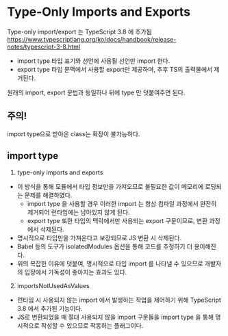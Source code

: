 # Type-Only Imports and Exports

Type-only import/export 는 TypeScript 3.8 에 추가됨  
https://www.typescriptlang.org/ko/docs/handbook/release-notes/typescript-3-8.html

- import type
  타입 표기와 선언에 사용될 선언만 import 한다.
- export type
  타입 문맥에서 사용할 export만 제공하며, 추후 TS의 출력물에서 제거된다.

원래의 import, export 문법과 동일하나 뒤에 type 만 덧붙여주면 된다.

## 주의!

import type으로 받아온 class는 확장이 불가능하다.

## import type

1.  type-only imports and exports

- 이 방식을 통해 모듈에서 타입 정보만을 가져오므로 불필요한 값이 메모리에 로딩되는 문제를 해결하였다.
  - import type 을 사용할 경우 이러한 import 는 항상 컴파일 과정에서 완전히 제거되어 런타임에는 남아있지 않게 된다.
  - export type 또한 타입의 맥락에서만 사용되는 export 구문이므로, 변환 과정에서 삭제된다.
- 명시적으로 타입만을 가져온다고 보장되므로 JS 변환 시 삭제된다.
- Babel 등의 도구가 isolatedModules 옵션을 통해 코드를 추정하기 더 용이해진다.
- 위의 복잡한 이유에 덧붙여, 명시적으로 타입 import 를 나타낼 수 있으므로 개발자의 입장에서 가독성이 좋아지는 효과도 있다.

2. importsNotUsedAsValues

- 런타임 시 사용되지 않는 import 에서 발생하는 작업을 제어하기 위해 TypeScript 3.8 에서 추가된 기능이다.
- JS로 변환되었을 때 절대 사용되지 않을 import 구문들을 import type 을 통해 명시적으로 작성할 수 있으므로 작동하는 플래그이다.
